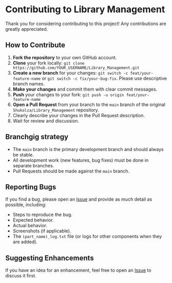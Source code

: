 # Contributing to Library Management

Thank you for considering contributing to this project! Any contributions are greatly appreciated.

## How to Contribute

1. **Fork the repository** to your own GitHub account.
2. **Clone** your fork locally: `git clone https://github.com/YOUR_USERNAME/Library_Management.git`
3. **Create a new branch** for your changes: `git switch -c feat/your-feature-name` or `git switch -c fix/your-bug-fix`. Please use descriptive branch names.
4. **Make your changes** and commit them with clear commit messages.
5. **Push** your changes to your fork: `git push -u origin feat/your-feature-name`
6. **Open a Pull Request** from your branch to the `main` branch of the original `Shukolza/Library_Management` repository.
7. Clearly describe your changes in the Pull Request description.
8. Wait for review and discussion.

## Branchgig strategy

* The `main` branch is the primary development branch and should always be stable.
* All development work (new features, bug fixes) must be done in separate branches.
* Pull Requests should be made against the `main` branch.

## Reporting Bugs

If you find a bug, please open an [Issue](https://github.com/Shukolza/Library_Management/issues) and provide as much detail as possible, including:

* Steps to reproduce the bug.
* Expected behavior.
* Actual behavior.
* Screenshots (if applicable).
* The `(part_name)_log.txt` file (or logs for other components when they are added).

## Suggesting Enhancements

If you have an idea for an enhancement, feel free to open an [Issue](https://github.com/Shukolza/Library_Management/issues) to discuss it first.
